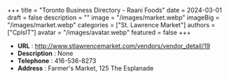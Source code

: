 +++
title = "Toronto Business Directory - Raani Foods"
date = 2024-03-01
draft = false
description = ""
image = "/images/market.webp"
imageBig = "/images/market.webp"
categories = ["St. Lawrence Market"]
authors = ["CplsIT"]
avatar = "/images/avatar.webp"
featured = false
+++


* **URL** :  http://www.stlawrencemarket.com/vendors/vendor_detail/19
* **Description** : None
* **Telephone** : 416-536-8273
* **Address** : Farmer's Market, 125 The Esplanade